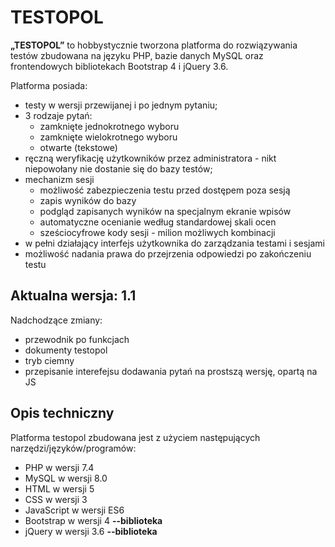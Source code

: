 # TESTOPOL

**„TESTOPOL”** to hobbystycznie tworzona platforma do rozwiązywania testów zbudowana na języku PHP, bazie danych MySQL oraz frontendowych bibliotekach Bootstrap 4 i jQuery 3.6.

Platforma posiada:
- testy w wersji przewijanej i po jednym pytaniu;
- 3 rodzaje pytań:
    - zamknięte jednokrotnego wyboru
    - zamknięte wielokrotnego wyboru
    - otwarte (tekstowe)
- ręczną weryfikację użytkowników przez administratora - nikt niepowołany nie dostanie się do bazy testów;
- mechanizm sesji
    - możliwość zabezpieczenia testu przed dostępem poza sesją
    - zapis wyników do bazy
    - podgląd zapisanych wyników na specjalnym ekranie wpisów
    - automatyczne ocenianie według standardowej skali ocen
    - sześciocyfrowe kody sesji - milion możliwych kombinacji
- w pełni działający interfejs użytkownika do zarządzania testami i sesjami
- możliwość nadania prawa do przejrzenia odpowiedzi po zakończeniu testu 

## Aktualna wersja: 1.1

Nadchodzące zmiany:
- przewodnik po funkcjach
- dokumenty testopol
- tryb ciemny
- przepisanie interefejsu dodawania pytań na prostszą wersję, opartą na JS 

## Opis techniczny

Platforma testopol zbudowana jest z użyciem następujących narzędzi/języków/programów:
- PHP w wersji 7.4
- MySQL w wersji 8.0
- HTML w wersji 5
- CSS w wersji 3
- JavaScript w wersji ES6
- Bootstrap w wersji 4 **--biblioteka**
- jQuery w wersji 3.6 **--biblioteka**